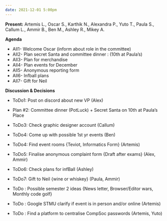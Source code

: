```yaml
---
date: 2021-12-01 5:00pm
---
```


**Present:** Artemis L., Oscar S., Karthik N., Alexandra P., Yuto T., Paula S., Callum L., Ammir B., Ben M., Ashley R., Mikey A.

**Agenda**
* All1- Welcome Oscar (inform about role in the committee)
* All2- Plan secret Santa and committee dinner : (10th at Paula’s)
* All3- Plan for merchandise 
* All4- Plan events for December
* All5- Anonymous reporting form
* All6- Infball plans
* All7- Gift for Neil

**Discussion & Decisions**
* ToDo1: Post on discord about new VP (Alex)
* Plan #2: Committee dinner (PotLuck) + Secret Santa on 10th at Paula’s Place
* ToDo3: Check graphic designer account (Callum)
* ToDo4: Come up with possible 1st yr events (Ben)
* ToDo4: Find event rooms {Teviot, Informatics Form} (Artemis)
* ToDo5: Finalise anonymous complaint form {Draft after exams} (Alex, Ammir)
* ToDo6: Check plans for infBall (Ashley)
* ToDo7: Gift to Neil {wine or whiskey} (Paula, Ammir)

* ToDo : Possible semester 2 ideas {News letter, Browser/Editor wars, Monthly code golf}
* ToDo : Google STMU clarify if event is in person and/or online (Artemis)
* ToDo : Find a platform to centralise CompSoc passwords (Artemis, Yuto)
